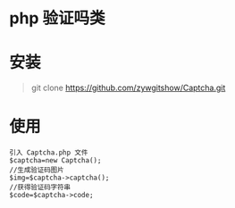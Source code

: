 # php 验证吗类

# 安装
> git clone https://github.com/zywgitshow/Captcha.git
# 使用
    引入 Captcha.php 文件
    $captcha=new Captcha();
    //生成验证码图片
    $img=$captcha->captcha();
    //获得验证码字符串
    $code=$captcha->code;